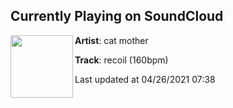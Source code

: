## Currently Playing on SoundCloud

[<img align="left" width="100" src="https://i1.sndcdn.com/artworks-261Z25aI4rsGjsis-er46jA-t500x500.jpg">](https://soundcloud.com/catmom4/recoil-160bpm?in=catmom4/sets/vol-1-41221)

**Artist**: cat mother 

**Track**: recoil (160bpm)

Last updated at 04/26/2021 07:38
